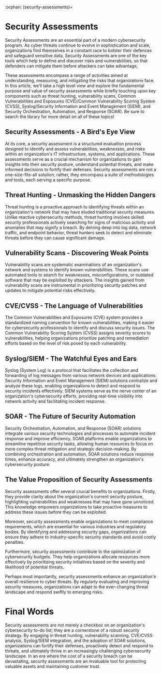 :orphan:
(security-assessments)=

# Security Assessments

Security Assessments are an essential part of a modern cybersecurity program. As cyber threats continue to evolve in sophistication and scale, organizations find themselves in a constant race to bolster their defences and safeguard sensitive data, Security Assessments  are one of the key tools which help to define and discover risks and vulnerabilities, so that defenders can mitigate them before attackers can take advantage, 

These assessments encompass a range of activities aimed at understanding, measuring, and mitigating the risks that organizations face. In this article, we’ll take a high level view and explore the fundamental purpose and value of security assessments while briefly touching upon key components such as threat hunting, vulnerability scans, Common Vulnerabilities and Exposures (CVE)/Common Vulnerability Scoring System (CVSS), Syslog/Security Information and Event Management (SIEM), and Security Orchestration, Automation, and Response (SOAR). Be sure to search the library for more detail on all of these topics! 



## Security Assessments - A Bird's Eye View

At its core, a security assessment is a structured evaluation process designed to identify and assess vulnerabilities, weaknesses, and risks within an organization's IT infrastructure, systems, and applications. These assessments serve as a crucial mechanism for organizations to gain insights into their security posture, understand potential threats, and make informed decisions to fortify their defenses. Security assessments are not a one-size-fits-all solution; rather, they encompass a suite of methodologies and tools, each serving a specific purpose.



## Threat Hunting - Unmasking the Hidden Dangers

Threat hunting is a proactive approach to identifying threats within an organization's network that may have eluded traditional security measures. Unlike reactive cybersecurity methods, threat hunting involves skilled security professionals actively searching for signs of malicious activity and anomalies that may signify a breach. By delving deep into log data, network traffic, and endpoint behavior, threat hunters seek to detect and eliminate threats before they can cause significant damage.



## Vulnerability Scans - Discovering Weak Points

Vulnerability scans are systematic examinations of an organization's network and systems to identify known vulnerabilities. These scans use automated tools to search for weaknesses, misconfigurations, or outdated software that may be exploited by attackers. The insights gained from vulnerability scans are instrumental in prioritizing security patches and updates to mitigate potential risks effectively.



## CVE/CVSS - The Language of Vulnerabilities

The Common Vulnerabilities and Exposures (CVE) system provides a standardized naming convention for known vulnerabilities, making it easier for cybersecurity professionals to identify and discuss security issues. The Common Vulnerability Scoring System (CVSS) assigns severity scores to vulnerabilities, helping organizations prioritize patching and remediation efforts based on the level of risk posed by each vulnerability.



## Syslog/SIEM - The Watchful Eyes and Ears

Syslog (System Log) is a protocol that facilitates the collection and forwarding of log messages from various network devices and applications. Security Information and Event Management (SIEM) solutions centralize and analyze these logs, enabling organizations to detect and respond to security incidents effectively. SIEM systems serve as the nerve center of an organization's cybersecurity efforts, providing real-time visibility into network activity and facilitating incident response.



## SOAR - The Future of Security Automation

Security Orchestration, Automation, and Response (SOAR) solutions integrate various security technologies and processes to automate incident response and improve efficiency. SOAR platforms enable organizations to streamline repetitive security tasks, allowing human resources to focus on more complex threat mitigation and strategic decision-making. By combining orchestration and automation, SOAR solutions reduce response times, enhance accuracy, and ultimately strengthen an organization's cybersecurity posture.



## The Value Proposition of Security Assessments

Security assessments offer several crucial benefits to organizations. Firstly, they provide clarity about the organization's current security posture, highlighting vulnerabilities and weaknesses that may have gone unnoticed. This knowledge empowers organizations to take proactive measures to address these issues before they can be exploited.

Moreover, security assessments enable organizations to meet compliance requirements, which are essential for various industries and regulatory bodies. By identifying and addressing security gaps, organizations can ensure they adhere to industry-specific security standards and avoid costly penalties.

Furthermore, security assessments contribute to the optimization of cybersecurity budgets. They help organizations allocate resources more effectively by prioritizing security initiatives based on the severity and likelihood of potential threats.

Perhaps most importantly, security assessments enhance an organization's overall resilience to cyber threats. By regularly evaluating and improving security measures, organizations can adapt to the ever-changing threat landscape and respond swiftly to emerging risks. 

# Final Words

Security assessments are not merely a checkbox on an organization's cybersecurity to-do list; they are a cornerstone of a robust security strategy. By engaging in threat hunting, vulnerability scanning, CVE/CVSS analysis, Syslog/SIEM integration, and the adoption of SOAR solutions, organizations can fortify their defenses, proactively detect and respond to threats, and ultimately thrive in an increasingly challenging cybersecurity landscape. In an era where the cost of a security breach can be devastating, security assessments are an invaluable tool for protecting valuable assets and maintaining customer trust.
